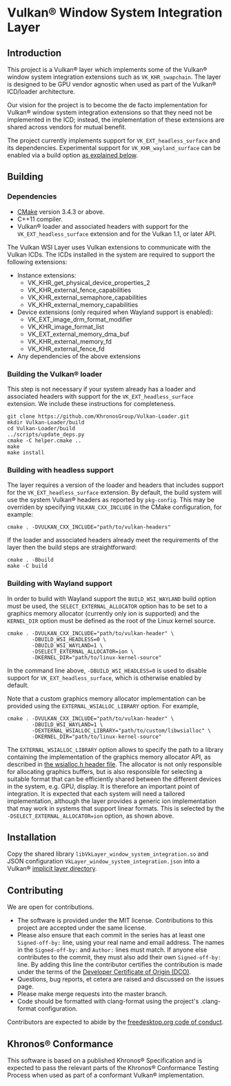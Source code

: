 # Vulkan® Window System Integration Layer

## Introduction

This project is a Vulkan® layer which implements some of the Vulkan® window system
integration extensions such as `VK_KHR_swapchain`. The layer is designed to be
GPU vendor agnostic when used as part of the Vulkan® ICD/loader architecture.

Our vision for the project is to become the de facto implementation for Vulkan®
window system integration extensions so that they need not be implemented in the
ICD; instead, the implementation of these extensions are shared across vendors
for mutual benefit.

The project currently implements support for `VK_EXT_headless_surface` and
its dependencies. Experimental support for `VK_KHR_wayland_surface` can be
enabled via a build option [as explained below](#building-with-wayland-support).

## Building

### Dependencies

* [CMake](https://cmake.org) version 3.4.3 or above.
* C++11 compiler.
* Vulkan® loader and associated headers with support for the
  `VK_EXT_headless_surface` extension and for the Vulkan 1.1, or later API.

The Vulkan WSI Layer uses Vulkan extensions to communicate with the Vulkan ICDs.
The ICDs installed in the system are required to support the following extensions:
* Instance extensions:
  * VK_KHR_get_physical_device_properties_2
  * VK_KHR_external_fence_capabilities
  * VK_KHR_external_semaphore_capabilities
  * VK_KHR_external_memory_capabilities
* Device extensions (only required when Wayland support is enabled):
  * VK_EXT_image_drm_format_modifier
  * VK_KHR_image_format_list
  * VK_EXT_external_memory_dma_buf
  * VK_KHR_external_memory_fd
  * VK_KHR_external_fence_fd
* Any dependencies of the above extensions

### Building the Vulkan® loader

This step is not necessary if your system already has a loader and associated
headers with support for the `VK_EXT_headless_surface` extension. We include
these instructions for completeness.

```
git clone https://github.com/KhronosGroup/Vulkan-Loader.git
mkdir Vulkan-Loader/build
cd Vulkan-Loader/build
../scripts/update_deps.py
cmake -C helper.cmake ..
make
make install
```

### Building with headless support

The layer requires a version of the loader and headers that includes support for
the `VK_EXT_headless_surface` extension. By default, the build system will use
the system Vulkan® headers as reported by `pkg-config`. This may be overriden by
specifying `VULKAN_CXX_INCLUDE` in the CMake configuration, for example:

```
cmake . -DVULKAN_CXX_INCLUDE="path/to/vulkan-headers"
```

If the loader and associated headers already meet the requirements of the layer
then the build steps are straightforward:

```
cmake . -Bbuild
make -C build
```

### Building with Wayland support

In order to build with Wayland support the `BUILD_WSI_WAYLAND` build option
must be used, the `SELECT_EXTERNAL_ALLOCATOR` option has to be set to
a graphics memory allocator (currently only ion is supported) and
the `KERNEL_DIR` option must be defined as the root of the Linux kernel
source.

```
cmake . -DVULKAN_CXX_INCLUDE="path/to/vulkan-header" \
        -DBUILD_WSI_HEADLESS=0 \
        -DBUILD_WSI_WAYLAND=1 \
        -DSELECT_EXTERNAL_ALLOCATOR=ion \
        -DKERNEL_DIR="path/to/linux-kernel-source"
```

In the command line above, `-DBUILD_WSI_HEADLESS=0` is used to disable support
for `VK_EXT_headless_surface`, which is otherwise enabled by default.

Note that a custom graphics memory allocator implementation can be provided
using the `EXTERNAL_WSIALLOC_LIBRARY` option. For example,

```
cmake . -DVULKAN_CXX_INCLUDE="path/to/vulkan-header" \
        -DBUILD_WSI_WAYLAND=1 \
        -DEXTERNAL_WSIALLOC_LIBRARY="path/to/custom/libwsialloc" \
        -DKERNEL_DIR="path/to/linux-kernel-source"
```

The `EXTERNAL_WSIALLOC_LIBRARY` option allows to specify the path to a library
containing the implementation of the graphics memory allocator API, as
described in [the wsialloc.h header file](util/wsialloc/wsialloc.h).
The allocator is not only responsible for allocating graphics buffers, but is
also responsible for selecting a suitable format that can be
efficiently shared between the different devices in the system, e.g. GPU,
display. It is therefore an important point of integration. It is expected
that each system will need a tailored implementation, although the layer
provides a generic ion implementation that may work in systems that support
linear formats. This is selected by the `-DSELECT_EXTERNAL_ALLOCATOR=ion`
option, as shown above.

## Installation

Copy the shared library `libVkLayer_window_system_integration.so` and JSON
configuration `VkLayer_window_system_integration.json` into a Vulkan®
[implicit layer directory](https://github.com/KhronosGroup/Vulkan-Loader/blob/master/docs/LoaderLayerInterface.md#linux-layer-discovery).

## Contributing

We are open for contributions.

 * The software is provided under the MIT license. Contributions to this project
   are accepted under the same license.
 * Please also ensure that each commit in the series has at least one
   `Signed-off-by:` line, using your real name and email address. The names in
   the `Signed-off-by:` and `Author:` lines must match. If anyone else
   contributes to the commit, they must also add their own `Signed-off-by:`
   line. By adding this line the contributor certifies the contribution is made
   under the terms of the [Developer Certificate of Origin (DCO)](DCO.txt).
 * Questions, bug reports, et cetera are raised and discussed on the issues page.
 * Please make merge requests into the master branch.
 * Code should be formatted with clang-format using the project's .clang-format
   configuration.

Contributors are expected to abide by the
[freedesktop.org code of conduct](https://www.freedesktop.org/wiki/CodeOfConduct/).

## Khronos® Conformance

This software is based on a published Khronos® Specification and is expected to
pass the relevant parts of the Khronos® Conformance Testing Process when used as
part of a conformant Vulkan® implementation.
